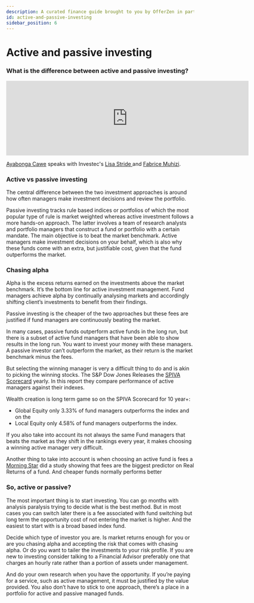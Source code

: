 ```yaml
---
description: A curated finance guide brought to you by OfferZen in partnership with Investec.
id: active-and-passive-investing
sidebar_position: 6
---
```

# Active and passive investing
### What is the difference between active and passive investing?

<iframe
      width="650"
      height="200"
      src="https://open.spotify.com/embed/episode/4RkZlPE6K7NPAH9au3fWeJ?feature=oembed"
      frameborder="0"
      allow="accelerometer; autoplay; encrypted-media; gyroscope; picture-in-picture"
      allowfullscreen
></iframe>

[Ayabonga Cawe](https://www.linkedin.com/in/ayabonga-cawe-70942746/?originalSubdomain=za) speaks with Investec's [Lisa Stride ](https://www.linkedin.com/in/lisa-stride-619838a7/?originalSubdomain=za)and [Fabrice Muhizi](https://www.linkedin.com/in/fabrice-muhizi-cfa-96b71953/).



### Active vs passive investing

The central difference between the two investment approaches is around how often managers make investment decisions and review the portfolio.

Passive investing tracks rule based indices or portfolios of which the most popular type of rule is market weighted whereas active investment follows a more hands-on approach. The latter involves a team of research analysts and portfolio managers that construct a fund or portfolio with a certain mandate. The main objective is to beat the market benchmark. Active managers make investment decisions on your behalf, which is also why these funds come with an extra, but justifiable cost, given that the fund outperforms the market.

### Chasing alpha

Alpha is the excess returns earned on the investments above the market benchmark. It’s the bottom line for active investment management. Fund managers achieve alpha by continually analysing markets and accordingly shifting client’s investments to benefit from their findings.

Passive investing is the cheaper of the two approaches but these fees are justified if fund managers are continuously beating the market.

In many cases, passive funds outperform active funds in the long run, but there is a subset of active fund managers that have been able to show results in the long run. You want to invest your money with these managers. A passive investor can’t outperform the market, as their return is the market benchmark minus the fees.

But selecting the winning manager is very a difficult thing to do and is akin to picking the winning stocks. The S&P Dow Jones Releases the [SPIVA Scorecard](https://www.spglobal.com/spdji/en/research-insights/spiva/#south-africa) yearly. In this report they compare performance of active managers against their indexes. 

Wealth creation is long term game so on the SPIVA Scorecard for 10 year+:
- Global Equity only 3.33% of fund managers outperforms the index and on the 
- Local Equity only 4.58% of fund managers outperforms the index. 

If you also take into account its not always the same Fund managers that beats the market as they shift in the rankings every year, it makes choosing a winning active manager very difficult.

Another thing to take into account is when choosing an active fund is fees a [Morning Star](https://www.morningstar.co.uk/uk/news/149421/how-fund-fees-are-the-best-predictor-of-returns.aspx) did a study showing that fees are the biggest predictor on Real Returns of a fund. And cheaper funds normally performs better

### So, active or passive?

The most important thing is to start investing. You can go months with analysis paralysis trying to decide what is the best method. But in most cases you can switch later there is a fee associated with fund switching but long term the opportunity cost of not entering the market is higher. And the easiest to start with is a broad based index fund.

Decide which type of investor you are. Is market returns enough for you or are you chasing alpha and accepting the risk that comes with chasing alpha. Or do you want to tailer the investments to your risk profile. If you are new to investing consider talking to a Financial Advisor preferably one that charges an hourly rate rather than a portion of assets under management.

And do your own research when you have the opportunity. If you’re paying for a service, such as active management, it must be justified by the value provided. You also don’t have to stick to one approach, there’s a place in a portfolio for active and passive managed funds.
